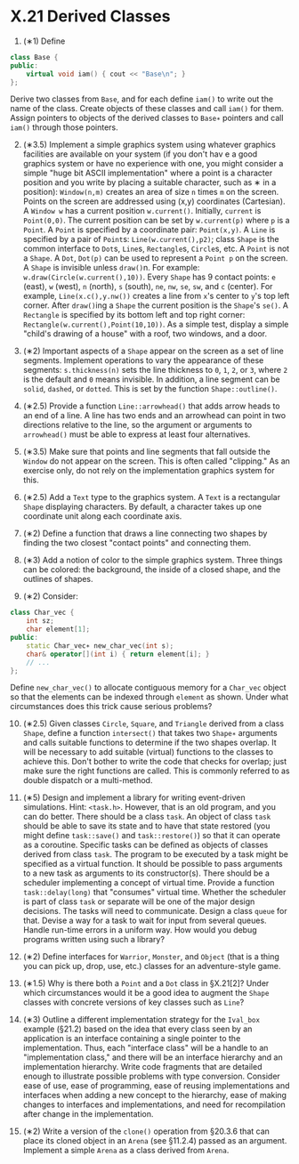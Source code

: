 # X.21 Derived Classes

1. (∗1) Define
```cpp
class Base {
public:
	virtual void iam() { cout << "Base\n"; }
};
```
Derive two classes from `Base`, and for each define `iam()` to write out the name of the class. Create objects of these classes and call `iam()` for them. Assign pointers to objects of the derived classes to `Base∗` pointers and call `iam()` through those pointers.

2. (∗3.5) Implement a simple graphics system using whatever graphics facilities are available on your system (if you don't hav e a good graphics system or have no experience with one, you might consider a simple "huge bit ASCII  implementation" where a point is a character position and you write by placing a suitable character, such as ∗ in a position): `Window(n,m)` creates an area of size `n` times `m` on the screen. Points on the screen are addressed using (x,y) coordinates (Cartesian). A `Window w` has a current position `w.current()`. Initially, `current` is `Point(0,0)`. The current position can be set by `w.current(p)` where `p` is a `Point`. A `Point` is specified by a coordinate pair: `Point(x,y)`. A `Line` is specified by a pair of `Point`s: `Line(w.current(),p2)`; class `Shape` is the common interface to `Dot`s, `Line`s, `Rectangle`s, `Circle`s, etc. A `Point` is not a `Shape`. A `Dot`, `Dot(p)` can be used to represent a `Point p` on the screen. A `Shape` is invisible unless `draw()`n. For example: `w.draw(Circle(w.current(),10))`. Every `Shape` has 9 contact points: `e` (east), `w` (west), `n` (north), `s` (south), `ne`, `nw`, `se`, `sw`, and `c` (center). For example, `Line(x.c(),y.nw())` creates a line from `x`'s center to `y`'s top left corner. After `draw()`ing a `Shape` the current position is the `Shape`'s `se()`. A `Rectangle` is specified by its bottom left and top right corner: `Rectangle(w.current(),Point(10,10))`. As a simple test, display a simple "child's drawing of a house" with a roof, two windows, and a door.

3. (∗2) Important aspects of a `Shape` appear on the screen as a set of line segments. Implement operations to vary the appearance of these segments: `s.thickness(n)` sets the line thickness to `0`, `1`, `2`, or `3`, where `2` is the default and `0` means invisible. In addition, a line segment can be `solid`, `dashed`, or `dotted`. This is set by the function `Shape::outline()`.

4. (∗2.5) Provide a function `Line::arrowhead()` that adds arrow heads to an end of a line. A line has two ends and an arrowhead can point in two directions relative to the line, so the argument or arguments to `arrowhead()` must be able to express at least four alternatives.

5. (∗3.5) Make sure that points and line segments that fall outside the `Window` do not appear on the screen. This is often called "clipping." As an exercise only, do not rely on the implementation graphics system for this.

6. (∗2.5) Add a `Text` type to the graphics system. A `Text` is a rectangular `Shape` displaying characters. By default, a character takes up one coordinate unit along each coordinate axis.

7. (∗2) Define a function that draws a line connecting two shapes by finding the two closest "contact points" and connecting them.

8. (∗3) Add a notion of color to the simple graphics system. Three things can be colored: the background, the inside of a closed shape, and the outlines of shapes.

9. (∗2) Consider:
```cpp
class Char_vec {
	int sz;
	char element[1];
public:
	static Char_vec∗ new_char_vec(int s);
	char& operator[](int i) { return element[i]; }
	// ...
};
```
Define `new_char_vec()` to allocate contiguous memory for a `Char_vec` object so that the elements can be indexed through `element` as shown. Under what circumstances does this trick cause serious problems?

10. (∗2.5) Given classes `Circle`, `Square`, and `Triangle` derived from a class `Shape`, define a function `intersect()` that takes two `Shape∗` arguments and calls suitable functions to determine if the two shapes overlap. It will be necessary to add suitable (virtual) functions to the classes to achieve this. Don't bother to write the code that checks for overlap; just make sure the right functions are called. This is commonly referred to as double dispatch or a multi-method.

11. (∗5) Design and implement a library for writing event-driven simulations. Hint: `<task.h>`. However, that is an old program, and you can do better. There should be a class `task`. An object of class `task` should be able to save its state and to have that state restored (you might define `task::save()` and `task::restore()`) so that it can operate as a coroutine. Specific tasks can be defined as objects of classes derived from class `task`. The program to be executed by a task might be specified as a virtual function. It should be possible to pass arguments to a new task as arguments to its constructor(s). There should be a scheduler implementing a concept of virtual time. Provide a function `task::delay(long)` that "consumes" virtual time. Whether the scheduler is part of class `task` or separate will be one of the major design decisions. The tasks will need to communicate. Design a class `queue` for that. Devise a way for a task to wait for input from several queues. Handle run-time errors in a uniform way. How would you debug programs written using such a library?

12. (∗2) Define interfaces for `Warrior`, `Monster`, and `Object` (that is a thing you can pick up, drop, use, etc.) classes for an adventure-style game.

13. (∗1.5) Why is there both a `Point` and a `Dot` class in §X.21[2]? Under which circumstances would it be a good idea to augment the `Shape` classes with concrete versions of key classes such as `Line`?

14. (∗3) Outline a different implementation strategy for the `Ival_box` example (§21.2) based on the idea that every class seen by an application is an interface containing a single pointer to the implementation. Thus, each "interface class" will be a handle to an "implementation class," and there will be an interface hierarchy and an implementation hierarchy. Write code fragments that are detailed enough to illustrate possible problems with type conversion. Consider ease of use, ease of programming, ease of reusing implementations and interfaces when adding a new concept to the hierarchy, ease of making changes to interfaces and implementations, and need for recompilation after change in the implementation.

15. (∗2) Write a version of the `clone()` operation from §20.3.6 that can place its cloned object in an `Arena` (see §11.2.4) passed as an argument. Implement a simple `Arena` as a class derived from `Arena`.